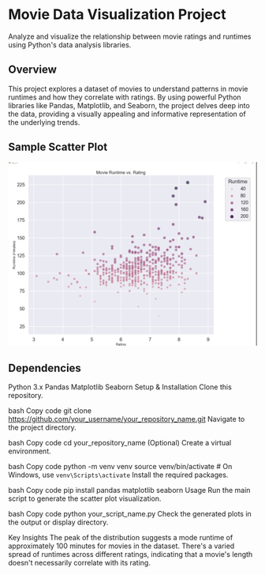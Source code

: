 # Movie Data Visualization Project

Analyze and visualize the relationship between movie ratings and runtimes using Python's data analysis libraries.

## Overview

This project explores a dataset of movies to understand patterns in movie runtimes and how they correlate with ratings. By using powerful Python libraries like Pandas, Matplotlib, and Seaborn, the project delves deep into the data, providing a visually appealing and informative representation of the underlying trends.

## Sample Scatter Plot

![Sample scatter graph](assets/scatterExample.png)

## Dependencies

Python 3.x
Pandas
Matplotlib
Seaborn
Setup & Installation
Clone this repository.

bash
Copy code
git clone https://github.com/your_username/your_repository_name.git
Navigate to the project directory.

bash
Copy code
cd your_repository_name
(Optional) Create a virtual environment.

bash
Copy code
python -m venv venv
source venv/bin/activate  # On Windows, use `venv\Scripts\activate`
Install the required packages.

bash
Copy code
pip install pandas matplotlib seaborn
Usage
Run the main script to generate the scatter plot visualization.

bash
Copy code
python your_script_name.py
Check the generated plots in the output or display directory.

Key Insights
The peak of the distribution suggests a mode runtime of approximately 100 minutes for movies in the dataset.
There's a varied spread of runtimes across different ratings, indicating that a movie's length doesn't necessarily correlate with its rating.


